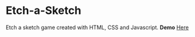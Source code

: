 # Etch-a-Sketch
Etch a sketch game created with HTML, CSS and Javascript.
**Demo** [Here](https://atoti2.github.io/Etch-a-Sketch/)
